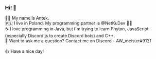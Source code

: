 ### Hi! 👋

🧑‍💻 My name is Antek.
</br>
🇵🇱 I live in Poland. My programming partner is @NetKuDev 👯💙
</br>
☕ I love programming in Java, but I'm trying to learn Phyton, JavaScript (especially Discord.js to create Discord bots) and C++.
</br>
💬 Want to ask me a question? Contact me on Discord - AW_meister#9121
</br>
</br>
👍 Have a nice day!

<!--
**AWmeister546/AWmeister546** is a ✨ _special_ ✨ repository because its `README.md` (this file) appears on your GitHub profile.

Here are some ideas to get you started:

- 🔭 I’m currently working on ...
- 🌱 I’m currently learning ...
- 👯 I’m looking to collaborate on ...
- 🤔 I’m looking for help with ...
- 💬 Ask me about ...
- 📫 How to reach me: ...
- 😄 Pronouns: ...
- ⚡ Fun fact: ...
-->
